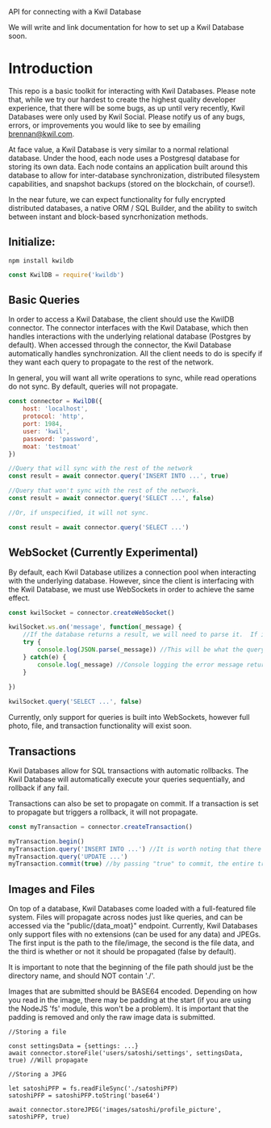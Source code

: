 API for connecting with a Kwil Database

We will write and link documentation for how to set up a Kwil Database soon.

# Introduction

This repo is a basic toolkit for interacting with Kwil Databases.  Please note that, while we try our hardest to create the highest quality developer experience, that there will be some bugs, as up until very recently, Kwil Databases were only used by Kwil Social.  Please notify us of any bugs, errors, or improvements you would like to see by emailing brennan@kwil.com.

At face value, a Kwil Database is very similar to a normal relational database.  Under the hood, each node uses a Postgresql database for storing its own data.  Each node contains an application built around this database to allow for inter-database synchronization, distributed filesystem capabilities, and snapshot backups (stored on the blockchain, of course!).

In the near future, we can expect functionality for fully encrypted distributed databases, a native ORM / SQL Builder, and the ability to switch between instant and block-based syncrhonization methods.

## Initialize:
```
npm install kwildb
```

```js
const KwilDB = require('kwildb')
```

## Basic Queries
In order to access a Kwil Database, the client should use the KwilDB connector.  The connector interfaces with the Kwil Database, which then handles interactions with the underlying relational database (Postgres by default).  When accessed through the connector, the Kwil Database automatically handles synchronization.  All the client needs to do is specify if they want each query to propagate to the rest of the network.

In general, you will want all write operations to sync, while read operations do not sync.  By default, queries will not propagate.
```js
const connector = KwilDB({
    host: 'localhost',
    protocol: 'http',
    port: 1984,
    user: 'kwil',
    password: 'password',
    moat: 'testmoat'
})

//Query that will sync with the rest of the network
const result = await connector.query('INSERT INTO ...', true)

//Query that won't sync with the rest of the network.
const result = await connector.query('SELECT ...', false)

//Or, if unspecified, it will not sync.

const result = await connector.query('SELECT ...')
```

## WebSocket (Currently Experimental)
By default, each Kwil Database utilizes a connection pool when interacting with the underlying database.  However, since the client is interfacing with the Kwil Database, we must use WebSockets in order to achieve the same effect.
```js
const kwilSocket = connector.createWebSocket()

kwilSocket.ws.on('message', function(_message) {
    //If the database returns a result, we will need to parse it.  If it returns an error, it will fail to parse
    try {
        console.log(JSON.parse(_message)) //This will be what the query returns
    } catch(e) {
        console.log(_message) //Console logging the error message returned by database
    }
    
})

kwilSocket.query('SELECT ...', false)
```

Currently, only support for queries is built into WebSockets, however full photo, file, and transaction functionality will exist soon.

## Transactions
Kwil Databases allow for SQL transactions with automatic rollbacks.  The Kwil Database will automatically execute your queries sequentially, and rollback if any fail.

Transactions can also be set to propagate on commit.  If a transaction is set to propagate but triggers a rollback, it will not propagate.
```js
const myTransaction = connector.createTransaction()

myTransaction.begin()
myTransaction.query('INSERT INTO ...') //It is worth noting that there is no second input here for propagating this query
myTransaction.query('UPDATE ...')
myTransaction.commit(true) //by passing "true" to commit, the entire transaction will propagate if it does not rollback
```

## Images and Files
On top of a database, Kwil Databases come loaded with a full-featured file system.  Files will propagate across nodes just like queries, and can be accessed via the "public/{data_moat}" endpoint.  Currently, Kwil Databases only support files with no extensions (can be used for any data) and JPEGs.  The first input is the path to the file/image, the second is the file data, and the third is whether or not it should be propagated (false by default).

It is important to note that the beginning of the file path should just be the directory name, and should NOT contain './'.

Images that are submitted should be BASE64 encoded.  Depending on how you read in the image, there may be padding at the start (if you are using the NodeJS 'fs' module, this won't be a problem).  It is important that the padding is removed and only the raw image data is submitted.
```js0x
//Storing a file

const settingsData = {settings: ...}
await connector.storeFile('users/satoshi/settings', settingsData, true) //Will propagate

//Storing a JPEG

let satoshiPFP = fs.readFileSync('./satoshiPFP)
satoshiPFP = satoshiPFP.toString('base64')

await connector.storeJPEG('images/satoshi/profile_picture', satoshiPFP, true)
```